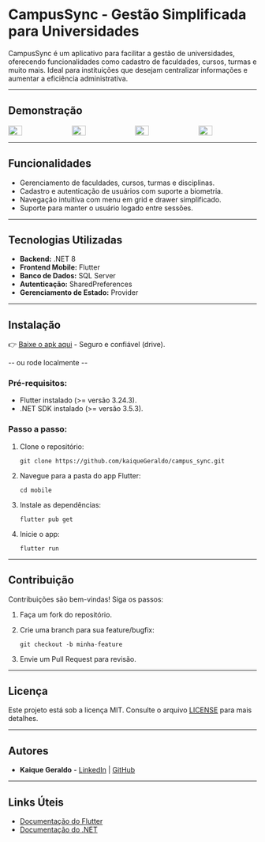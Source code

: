 # CampusSync - Gestão Simplificada para Universidades

CampusSync é um aplicativo para facilitar a gestão de universidades, oferecendo funcionalidades como cadastro de faculdades, cursos, turmas e muito mais. Ideal para instituições que desejam centralizar informações e aumentar a eficiência administrativa.

---

## Demonstração

<div style="display: flex; gap: 10px;">
  <img src="https://github.com/user-attachments/assets/723395c5-da26-4772-b340-71063bd29aa0" style="width: 24%;"/>
  <img src="https://github.com/user-attachments/assets/50ff004e-c57e-4bca-afbf-edac1310cf1d" style="width: 24%;"/>
  <img src="https://github.com/user-attachments/assets/857f6a30-7dce-4123-8c06-18a98166f03e" style="width: 24%;"/>
  <img src="https://github.com/user-attachments/assets/172f34b0-1679-4011-916f-7b7a6379bf90" style="width: 24%;"/>
</div>

---

## Funcionalidades
- Gerenciamento de faculdades, cursos, turmas e disciplinas.
- Cadastro e autenticação de usuários com suporte a biometria.
- Navegação intuitiva com menu em grid e drawer simplificado.
- Suporte para manter o usuário logado entre sessões.

---

## Tecnologias Utilizadas
- **Backend:** .NET 8
- **Frontend Mobile:** Flutter
- **Banco de Dados:** SQL Server
- **Autenticação:** SharedPreferences
- **Gerenciamento de Estado:** Provider

---

## Instalação

👉 [Baixe o apk aqui](https://drive.google.com/file/d/1iP9mJ-msTHCCpeSH5SEV5JsNTtKAEqN0/view?usp=drive_link) - Seguro e confiável (drive).

-- ou rode localmente --

### Pré-requisitos:
- Flutter instalado (>= versão 3.24.3).
- .NET SDK instalado (>= versão 3.5.3).

### Passo a passo:

1. Clone o repositório:
   ```
   git clone https://github.com/kaiqueGeraldo/campus_sync.git
   ```

2. Navegue para a pasta do app Flutter:
   ```
   cd mobile
   ```

3. Instale as dependências:
   ```
   flutter pub get
   ```

4. Inicie o app:
   ```
   flutter run
   ```

---

## Contribuição
Contribuições são bem-vindas! Siga os passos:
1. Faça um fork do repositório.
2. Crie uma branch para sua feature/bugfix:

   ```
   git checkout -b minha-feature
   ```
4. Envie um Pull Request para revisão.

---

## Licença
Este projeto está sob a licença MIT. Consulte o arquivo [LICENSE](LICENSE) para mais detalhes.

---

## Autores
- **Kaique Geraldo** - [LinkedIn](https://www.linkedin.com/in/kaique-geraldo) | [GitHub](https://github.com/kaiqueGeraldo)

---

## Links Úteis
- [Documentação do Flutter](https://flutter.dev/docs)
- [Documentação do .NET](https://learn.microsoft.com/pt-br/dotnet/)
